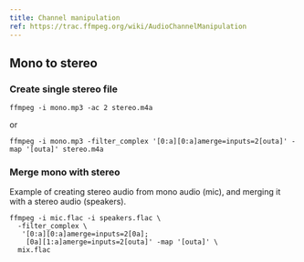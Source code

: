 ```yaml
---
title: Channel manipulation
ref: https://trac.ffmpeg.org/wiki/AudioChannelManipulation
---
```


## Mono to stereo

### Create single stereo file

```shell
ffmpeg -i mono.mp3 -ac 2 stereo.m4a
```

or

```shell
ffmpeg -i mono.mp3 -filter_complex '[0:a][0:a]amerge=inputs=2[outa]' -map '[outa]' stereo.m4a
```

### Merge mono with stereo

Example of creating stereo audio from mono audio (mic),
and merging it with a stereo audio (speakers).

```shell
ffmpeg -i mic.flac -i speakers.flac \
  -filter_complex \
   '[0:a][0:a]amerge=inputs=2[0a];
    [0a][1:a]amerge=inputs=2[outa]' -map '[outa]' \
  mix.flac
```
